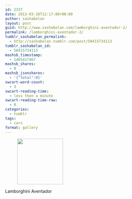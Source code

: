 ```yaml
---
id: 2337
date: 2013-03-26T12:17:00+00:00
author: sashabelan
layout: post
guid: http://www.sashabelan.com/lamborghini-aventador-2/
permalink: /lamborghini-aventador-2/
tumblr_sashabelan_permalink:
  - http://sashabelan.tumblr.com/post/50415734113
tumblr_sashabelan_id:
  - 50415734113
mashsb_timestamp:
  - 1465417467
mashsb_shares:
  - 0
mashsb_jsonshares:
  - '{"total":0}'
swcart-word-count:
  - 3
swcart-reading-time:
  - less then a minute
swcart-reading-time-raw:
  - 0
categories:
  - tumblr
tags:
  - cars
format: gallery
---
```

<div id='gallery-269' class='gallery galleryid-2337 gallery-columns-3 gallery-size-thumbnail'>
  <figure class='gallery-item'> 
  
  <div class='gallery-icon portrait'>
    <a href='http://www.sashabelan.ru/lamborghini-aventador-2/attachment/2338/'><img width="150" height="150" src="http://www.sashabelan.ru/wp-content/uploads/2013/03/tumblr_mmsfgsjqtA1qarj97o1_500-150x150.jpg" class="attachment-thumbnail size-thumbnail" alt="" /></a>
  </div></figure>
</div>

Lamborghini Aventador